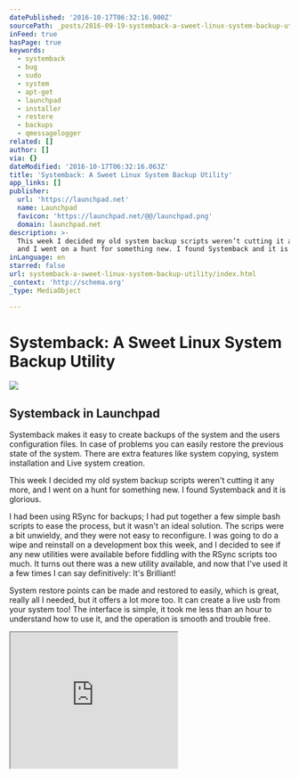 ```yaml
---
datePublished: '2016-10-17T06:32:16.900Z'
sourcePath: _posts/2016-09-19-systemback-a-sweet-linux-system-backup-utility.md
inFeed: true
hasPage: true
keywords:
  - systemback
  - bug
  - sudo
  - system
  - apt-get
  - launchpad
  - installer
  - restore
  - backups
  - qmessagelogger
related: []
author: []
via: {}
dateModified: '2016-10-17T06:32:16.063Z'
title: 'Systemback: A Sweet Linux System Backup Utility'
app_links: []
publisher:
  url: 'https://launchpad.net'
  name: Launchpad
  favicon: 'https://launchpad.net/@@/launchpad.png'
  domain: launchpad.net
description: >-
  This week I decided my old system backup scripts weren’t cutting it any more,
  and I went on a hunt for something new. I found Systemback and it is glorious.
inLanguage: en
starred: false
url: systemback-a-sweet-linux-system-backup-utility/index.html
_context: 'http://schema.org'
_type: MediaObject

---
```

# Systemback: A Sweet Linux System Backup Utility

<article style=""><img src="https://s3-us-west-2.amazonaws.com/the-grid-img/p/3b22dc8c16c435dd2cc0702c3e8bc8a39c391c58.png" /><h1>Systemback in Launchpad</h1><p>Systemback makes it easy to create backups of the system and the users configuration files. In case of problems you can easily restore the previous state of the system. There are extra features like system copying, system installation and Live system creation.</p></article>

This week I decided my old system backup scripts weren't cutting it any more, and I went on a hunt for something new. I found Systemback and it is glorious.

I had been using RSync for backups; I had put together a few simple bash scripts to ease the process, but it wasn't an ideal solution. The scrips were a bit unwieldy, and they were not easy to reconfigure. I was going to do a wipe and reinstall on a development box this week, and I decided to see if any new utilities were available before fiddling with the RSync scripts too much. It turns out there was a new utility available, and now that I've used it a few times I can say definitively: It's Brilliant!

System restore points can be made and restored to easily, which is great, really all I needed, but it offers a lot more too. It can create a live usb from your system too! The interface is simple, it took me less than an hour to understand how to use it, and the operation is smooth and trouble free.

<iframe src="https://the-grid.github.io/ed-userhtml/?g=eJxFkcFPwyAUxu_7K3oDDKPWwzR2Ndmi8TYvemp6QPrGWFqoQG2Wdf-70E69AO97P768D9ZOWNX5p0WS4H2vhVdGY0UdNVRSSzltyVmV6NUY2cBG8-bklXBvn0cQHlWFzVVpqyIu4_h3n5yjXRTZVzFv41hWhHW9O2BuZd-C9o5c6NRsiuxGw5A8cw-Y5LxwTFgIxUsDEcSG0GDYBl2Cv4pue3rncsdbCO3ytso54-6kRZGFk7OikHnLOm4DujM1MKUdWL-FvbGAY6zgeCF4ULo2A62NmGaiaH4PRNHB-849pukwDExO8Zf8Nz8Tpk3_q6MLvOSI5IvgKjlG8_yIJuhjs1zdZw9ZdrdaZlHgvTeRnEEHuo5qxyV8Kxgmj3V6_ZUfFKSJPA" height="244" style=""></iframe>